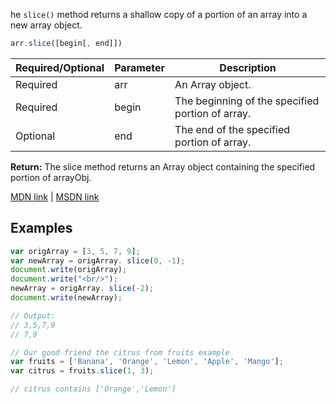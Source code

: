 he `slice()` method returns a shallow copy of a portion of an array into a new array object.

```js
arr.slice([begin[, end]])
```

| Required/Optional | Parameter | Description                                                          |
|-------------------|-----------|----------------------------------------------------------------------|
| Required          | arr  | An Array object. |
| Required          | begin    | The beginning of the specified portion of array.                     |
| Optional          | end  | The end of the specified portion of array. |

**Return:** The slice method returns an Array object containing the specified portion of arrayObj.

[MDN link](https://developer.mozilla.org/en-US/docs/Web/JavaScript/Reference/Global_Objects/Array/slice) | [MSDN link](https://msdn.microsoft.com/library/tkcsy6fe%28v=vs.94%29.aspx?f=255&MSPPError=-2147217396)

## Examples
```js
var origArray = [3, 5, 7, 9];
var newArray = origArray. slice(0, -1);
document.write(origArray);
document.write("<br/>");
newArray = origArray. slice(-2);
document.write(newArray);

// Output:
// 3,5,7,9
// 7,9
```

```js
// Our good friend the citrus from fruits example
var fruits = ['Banana', 'Orange', 'Lemon', 'Apple', 'Mango'];
var citrus = fruits.slice(1, 3);

// citrus contains ['Orange','Lemon']
```